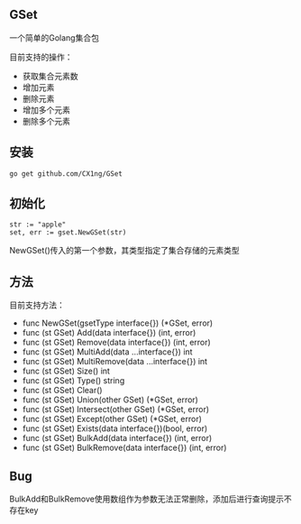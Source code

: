 GSet
---
一个简单的Golang集合包

目前支持的操作：
+ 获取集合元素数
+ 增加元素
+ 删除元素
+ 增加多个元素
+ 删除多个元素

安装
-----
    go get github.com/CX1ng/GSet

初始化
-----
    str := "apple"
    set, err := gset.NewGSet(str)
NewGSet()传入的第一个参数，其类型指定了集合存储的元素类型

方法
----
目前支持方法：
* func NewGSet(gsetType interface{}) (*GSet, error) 
* func (st GSet) Add(data interface{}) (int, error)
* func (st GSet) Remove(data interface{}) (int, error)
* func (st GSet) MultiAdd(data ...interface{}) int
* func (st GSet) MultiRemove(data ...interface{}) int
* func (st GSet) Size() int
* func (st GSet) Type() string
* func (st GSet) Clear()
* func (st GSet) Union(other GSet) (*GSet, error)
* func (st GSet) Intersect(other GSet) (*GSet, error)
* func (st GSet) Except(other GSet) (*GSet, error)
* func (st GSet) Exists(data interface{})(bool, error)
* func (st GSet) BulkAdd(data interface{}) (int, error)
* func (st GSet) BulkRemove(data interface{}) (int, error)

Bug
----
BulkAdd和BulkRemove使用数组作为参数无法正常删除，添加后进行查询提示不存在key
